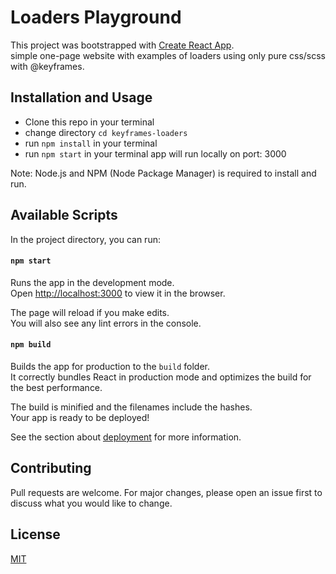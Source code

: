 # Loaders Playground

This project was bootstrapped with [Create React App](https://github.com/facebook/create-react-app). \
simple one-page website with examples of loaders using only pure css/scss with @keyframes.

## Installation and Usage

- Clone this repo in your terminal
- change directory `cd keyframes-loaders`
- run `npm install` in your terminal
- run `npm start` in your terminal app will run locally on port: 3000

Note: Node.js and NPM (Node Package Manager) is required to install and run.

## Available Scripts

In the project directory, you can run:

#### `npm start`

Runs the app in the development mode.\
Open [http://localhost:3000](http://localhost:3000) to view it in the browser.

The page will reload if you make edits.\
You will also see any lint errors in the console.

#### `npm build`

Builds the app for production to the `build` folder.\
It correctly bundles React in production mode and optimizes the build for the best performance.

The build is minified and the filenames include the hashes.\
Your app is ready to be deployed!

See the section about [deployment](https://facebook.github.io/create-react-app/docs/deployment) for more information.

## Contributing

Pull requests are welcome. For major changes, please open an issue first to discuss what you would like to change.

## License

[MIT](https://choosealicense.com/licenses/mit/)
